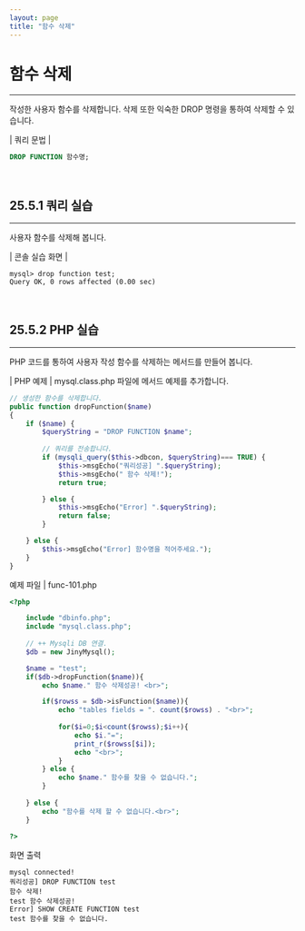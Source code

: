 ```yaml
---
layout: page
title: "함수 삭제"
--- 
```


# 함수 삭제
<hr>

작성한 사용자 함수를 삭제합니다. 삭제 또한 익숙한 DROP 명령을 통하여 삭제할 수 있습니다.  

| 쿼리 문법 | 
```sql
DROP FUNCTION 함수명; 
```

<br>

## 25.5.1 쿼리 실습 
<hr>

사용자 함수를 삭제해 봅니다.  

| 콘솔 실습 화면 | 
```
mysql> drop function test;
Query OK, 0 rows affected (0.00 sec)
```

<br>

## 25.5.2 PHP 실습 
<hr>

PHP 코드를 통하여 사용자 작성 함수를 삭제하는 메서드를 만들어 봅니다.  

| PHP 예제 | 
mysql.class.php 파일에 메서드 예제를 추가합니다. 
```php
// 생성한 함수를 삭제합니다.
public function dropFunction($name)
{
	if ($name) {
		$queryString = "DROP FUNCTION $name";
		
		// 쿼리를 전송합니다.
		if (mysqli_query($this->dbcon, $queryString)=== TRUE) {
			$this->msgEcho("쿼리성공] ".$queryString);
			$this->msgEcho(" 함수 삭제!");
			return true; 

		} else {
			$this->msgEcho("Error] ".$queryString);
			return false;
		}

	} else {
		$this->msgEcho("Error] 함수명을 적어주세요.");
	}
}

```

예제 파일 | func-101.php 
```php
<?php

	include "dbinfo.php";
	include "mysql.class.php";
 
	// ++ Mysqli DB 연결.
	$db = new JinyMysql();

	$name = "test";
	if($db->dropFunction($name)){
		echo $name." 함수 삭제성공! <br>";

		if($rowss = $db->isFunction($name)){
			echo "tables fields = ". count($rowss) . "<br>";
 
			for($i=0;$i<count($rowss);$i++){
				echo $i."=";            
				print_r($rowss[$i]);
				echo "<br>";
			}
		} else {
			echo $name." 함수를 찾을 수 없습니다.";
		}
        
	} else {
		echo "함수를 삭제 할 수 없습니다.<br>";
	}
 
?>
```

화면 출력 
```
mysql connected!
쿼리성공] DROP FUNCTION test
함수 삭제!
test 함수 삭제성공!
Error] SHOW CREATE FUNCTION test
test 함수를 찾을 수 없습니다.
```

<br><br>